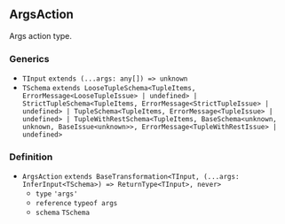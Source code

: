 ArgsAction
----------

Args action type.

### Generics

*   `TInput` `extends (...args: any[]) => unknown`
*   `TSchema` `extends LooseTupleSchema<TupleItems, ErrorMessage<LooseTupleIssue> | undefined> | StrictTupleSchema<TupleItems, ErrorMessage<StrictTupleIssue> | undefined> | TupleSchema<TupleItems, ErrorMessage<TupleIssue> | undefined> | TupleWithRestSchema<TupleItems, BaseSchema<unknown, unknown, BaseIssue<unknown>>, ErrorMessage<TupleWithRestIssue> | undefined>`

### Definition

*   `ArgsAction` `extends BaseTransformation<TInput, (...args: InferInput<TSchema>) => ReturnType<TInput>, never>`
    *   `type` `'args'`
    *   `reference` `typeof args`
    *   `schema` `TSchema`